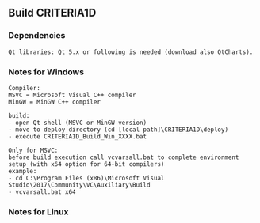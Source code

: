     
## 	Build CRITERIA1D
 
 
### 	Dependencies

	Qt libraries: Qt 5.x or following is needed (download also QtCharts).
 
 
### 	Notes for Windows
 
	Compiler:
	MSVC = Microsoft Visual C++ compiler
	MinGW = MinGW C++ compiler
 
	build:
	- open Qt shell (MSVC or MinGW version)
	- move to deploy directory (cd [local path]\CRITERIA1D\deploy)
	- execute CRITERIA1D_Build_Win_XXXX.bat 
	
	Only for MSVC:
	before build execution call vcvarsall.bat to complete environment setup (with x64 option for 64-bit compilers)
	example: 
	- cd C:\Program Files (x86)\Microsoft Visual Studio\2017\Community\VC\Auxiliary\Build
	- vcvarsall.bat x64
 

### 	Notes for Linux
